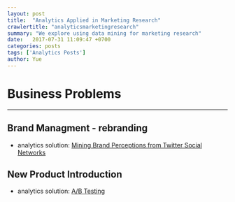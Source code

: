 ```yaml
---
layout: post
title:  "Analytics Applied in Marketing Research"
crawlertitle: "analyticsmarketingresearch"
summary: "We explore using data mining for marketing research"
date:   2017-07-31 11:09:47 +0700
categories: posts
tags: ['Analytics Posts']
author: Yue
---
```


# Business Problems
___

Brand Managment - rebranding
---
   - analytics solution: [Mining Brand Perceptions from Twitter Social Networks](http://cs.iit.edu/~culotta/pubs/culotta16mining.pdf)
   
New Product Introduction
---

   - analytics solution: [A/B Testing](https://hbr.org/2017/06/a-refresher-on-ab-testing)
